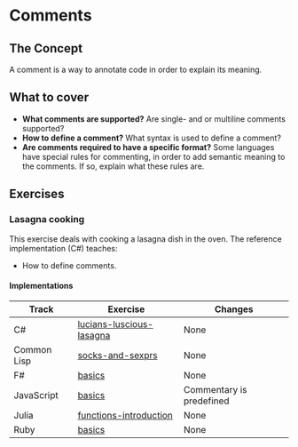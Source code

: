 # Comments

## The Concept

A comment is a way to annotate code in order to explain its meaning.

## What to cover

- **What comments are supported?** Are single- and or multiline comments supported?
- **How to define a comment?** What syntax is used to define a comment?
- **Are comments required to have a specific format?** Some languages have special rules for commenting, in order to add semantic meaning to the comments. If so, explain what these rules are.

## Exercises

### Lasagna cooking

This exercise deals with cooking a lasagna dish in the oven. The reference implementation (C#) teaches:

- How to define comments.

#### Implementations

| Track       | Exercise                                          | Changes                  |
| ----------- | ------------------------------------------------- | ------------------------ |
| C#          | [lucians-luscious-lasagna][implementation-csharp] | None                     |
| Common Lisp | [socks-and-sexprs][implementation-common-lisp]    | None                     |
| F#          | [basics][implementation-fsharp]                   | None                     |
| JavaScript  | [basics][implementation-javascript]               | Commentary is predefined |
| Julia       | [functions-introduction][implementation-julia]    | None                     |
| Ruby        | [basics][implementation-ruby]                     | None                     |

[implementation-csharp]: ../../languages/csharp/exercises/concept/lucians-luscious-lasagna/.docs/introduction.md
[implementation-common-lisp]: ../../languages/common-lisp/exercises/concept/socks-and-sexprs/.docs/introduction.md
[implementation-fsharp]: ../../languages/fsharp/exercises/concept/lasagna/.docs/introduction.md
[implementation-javascript]: ../../languages/javascript/exercises/concept/basics/.docs/introduction.md
[implementation-julia]: ../../languages/julia/exercises/concept/lasagna/.docs/introduction.md
[implementation-ruby]: ../../languages/ruby/exercises/concept/lasagna/.docs/introduction.md
